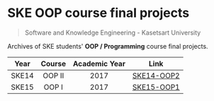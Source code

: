 # SKE OOP course final projects
> Software and Knowledge Engineering - Kasetsart University

Archives of SKE students' **OOP / Programming** course final projects.

|Year|Course|Academic Year|Link|
|:--:|:----:|:-----------:|:--:|
|SKE14|OOP II|2017|[SKE14-OOP2](./SKE14-OOP2.md)|
|SKE15|OOP I|2017|[SKE15-OOP1](./SKE15-OOP1.md)|
